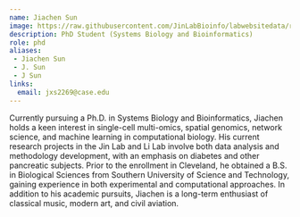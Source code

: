 ```yaml
---
name: Jiachen Sun
image: https://raw.githubusercontent.com/JinLabBioinfo/labwebsitedata/refs/heads/main/image_members/jiachen-sun.jpg
description: PhD Student (Systems Biology and Bioinformatics)
role: phd
aliases:
 - Jiachen Sun
 - J. Sun
 - J Sun
links:
  email: jxs2269@case.edu
---
```


Currently pursuing a Ph.D. in Systems Biology and Bioinformatics, Jiachen holds a keen interest in single-cell multi-omics, spatial genomics, network science, and machine learning in computational biology. His current research projects in the Jin Lab and Li Lab involve both data analysis and methodology development, with an emphasis on diabetes and other pancreatic subjects. Prior to the enrollment in Cleveland, he obtained a B.S. in Biological Sciences from Southern University of Science and Technology, gaining experience in both experimental and computational approaches. In addition to his academic pursuits, Jiachen is a long-term enthusiast of classical music, modern art, and civil aviation.

